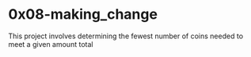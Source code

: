 # 0x08-making_change

This project involves determining the fewest number of coins needed to meet a given amount total
